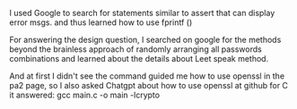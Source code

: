 I used Google to search for statements similar to assert that can display error msgs. and thus learned how to use fprintf ()

For answering the design question, I searched on google for the methods beyond the brainless approach of randomly arranging all 
passwords combinations and learned about the details about Leet speak method.

And at first I didn't see the command guided me how to use openssl in the pa2 page, so I also asked Chatgpt about how to use openssl at github for C
it answered: gcc main.c -o main -lcrypto